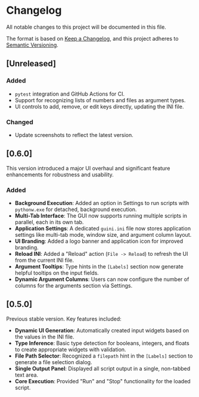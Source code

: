 # Changelog

All notable changes to this project will be documented in this file.

The format is based on [Keep a Changelog](https://keepachangelog.com/en/1.0.0/),
and this project adheres to [Semantic Versioning](https://semver.org/spec/v2.0.0.html).

## [Unreleased]

### Added
- `pytest` integration and GitHub Actions for CI.
- Support for recognizing lists of numbers and files as argument types.
- UI controls to add, remove, or edit keys directly, updating the INI file.

### Changed
- Update screenshots to reflect the latest version.

## [0.6.0]

This version introduced a major UI overhaul and significant feature enhancements for robustness and usability.

### Added
- **Background Execution**: Added an option in Settings to run scripts with `pythonw.exe` for detached, background execution.
- **Multi-Tab Interface**: The GUI now supports running multiple scripts in parallel, each in its own tab.
- **Application Settings**: A dedicated `guini.ini` file now stores application settings like multi-tab mode, window size, and argument column layout.
- **UI Branding**: Added a logo banner and application icon for improved branding.
- **Reload INI**: Added a "Reload" action (`File -> Reload`) to refresh the UI from the current INI file.
- **Argument Tooltips**: Type hints in the `[Labels]` section now generate helpful tooltips on the input fields.
- **Dynamic Argument Columns**: Users can now configure the number of columns for the arguments section via Settings.

## [0.5.0]

Previous stable version. Key features included:

- **Dynamic UI Generation**: Automatically created input widgets based on the values in the INI file.
- **Type Inference**: Basic type detection for booleans, integers, and floats to create appropriate widgets with validation.
- **File Path Selector**: Recognized a `filepath` hint in the `[Labels]` section to generate a file selection dialog.
- **Single Output Panel**: Displayed all script output in a single, non-tabbed text area.
- **Core Execution**: Provided "Run" and "Stop" functionality for the loaded script.